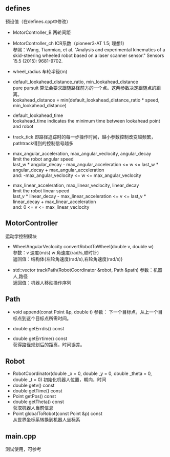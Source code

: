 ## defines

预设值（在defines.cpp中修改）

* MotorController_B 两轮间距  
* MotorController_ch ICR系数（pioneer3-AT 1.5; 理想1）  
    参照：Wang, Tianmiao, et al. "Analysis and experimental kinematics of a skid-steering wheeled robot based on a laser scanner sensor." Sensors 15.5 (2015): 9681-9702.  
* wheel_radius 车轮半径(m)

* default\_lookahead\_distance\_ratio, min\_lookahead\_distance  
	pure pursuit 算法会要求跟随路径前方的一个点。这两参数决定跟随点的距离。  
	lookahead_distance =  min(default_lookahead_distance_ratio * speed, min_lookahead_distance)
* default\_lookahead\_time  
	lookahead_time indicates the minimum time between lookahead point and robot 
* track\_tick 即路径追踪时的每一步操作时间，越小参数控制改变越频繁，pathtrack得到的控制信号越多
* max\_angular\_acceleration, max\_angular\_veclocity, angular\_decay  
	limit the robot angular speed  
	last_w * angular_decay - max_angular_acceleration <= w <= last_w * angular_decay + max_angular_acceleration  
	and:  -max_angular_veclocity <= w <= max_angular_veclocity
* max\_linear\_acceleration, max\_linear\_veclocity, linear\_decay  
	limit the robot linear speed  
	last_v * linear_decay - max_linear_acceleration <= v <= last_v * linear_decay + max_linear_acceleration  
	and:  0 <= v <= max_linear_veclocity

## MotorController

运动学控制模块

* WheelAngularVeclocity convertRobotToWheel(double v, double w)  
    参数：v 速度(m/s)  w 角速度(rad/s,顺时针)   
    返回值：结构体{左轮角速度(rad/s),右轮角速度(rad/s)}

* std::vector<BodyVeclocity> trackPath(RobotCoordinator &robot, Path &path)
	参数：机器人,路径  
	返回值：机器人移动操作序列

## Path

* void append(const Point &p, double t)
	参数： 下一个目标点，从上一个目标点到这个目标点所需时间。

* double getErrdis() const
* double getErrtime() const  
	获得路径规划后的距离，时间误差。

## Robot

* RobotCoordinator(double _x = 0, double _y = 0, double _theta = 0, double _t = 0)
	初始化机器人位置，朝向，时间
* double getv() const
* double getTime() const
* Point getPos() const
* double getTheta() const  
	获取机器人当前信息
* Point globalToRobot(const Point &p) const  
	从世界坐标系转换到机器人坐标系

## main.cpp

测试使用，可参考